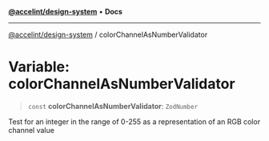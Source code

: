 [**@accelint/design-system**](../README.md) • **Docs**

***

[@accelint/design-system](../README.md) / colorChannelAsNumberValidator

# Variable: colorChannelAsNumberValidator

> `const` **colorChannelAsNumberValidator**: `ZodNumber`

Test for an integer in the range of 0-255 as a representation of an RGB color channel value
